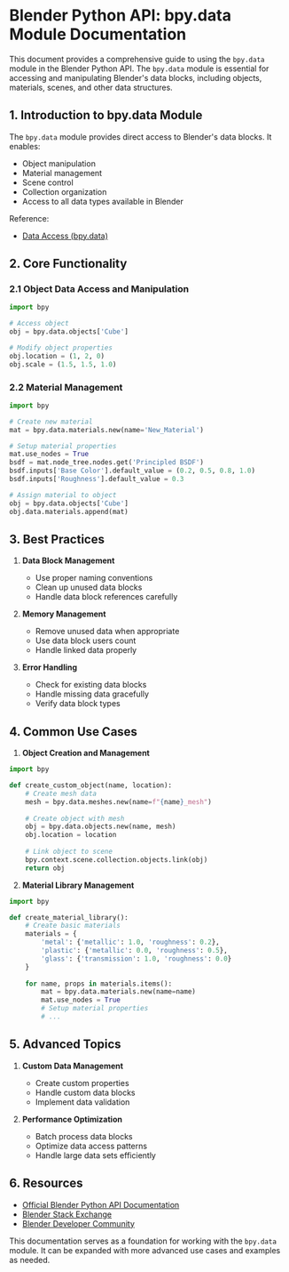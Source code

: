 # Blender Python API: bpy.data Module Documentation

This document provides a comprehensive guide to using the `bpy.data` module in the Blender Python API. The `bpy.data` module is essential for accessing and manipulating Blender's data blocks, including objects, materials, scenes, and other data structures.

## 1. Introduction to bpy.data Module

The `bpy.data` module provides direct access to Blender's data blocks. It enables:
- Object manipulation
- Material management
- Scene control
- Collection organization
- Access to all data types available in Blender

Reference:
- [Data Access (bpy.data)](https://docs.blender.org/api/current/bpy.data.html)

## 2. Core Functionality

### 2.1 Object Data Access and Manipulation
```python
import bpy

# Access object
obj = bpy.data.objects['Cube']

# Modify object properties
obj.location = (1, 2, 0)
obj.scale = (1.5, 1.5, 1.0)
```

### 2.2 Material Management
```python
import bpy

# Create new material
mat = bpy.data.materials.new(name='New_Material')

# Setup material properties
mat.use_nodes = True
bsdf = mat.node_tree.nodes.get('Principled BSDF')
bsdf.inputs['Base Color'].default_value = (0.2, 0.5, 0.8, 1.0)
bsdf.inputs['Roughness'].default_value = 0.3

# Assign material to object
obj = bpy.data.objects['Cube']
obj.data.materials.append(mat)
```

## 3. Best Practices

1. **Data Block Management**
   - Use proper naming conventions
   - Clean up unused data blocks
   - Handle data block references carefully

2. **Memory Management**
   - Remove unused data when appropriate
   - Use data block users count
   - Handle linked data properly

3. **Error Handling**
   - Check for existing data blocks
   - Handle missing data gracefully
   - Verify data block types

## 4. Common Use Cases

1. **Object Creation and Management**
```python
import bpy

def create_custom_object(name, location):
    # Create mesh data
    mesh = bpy.data.meshes.new(name=f"{name}_mesh")
    
    # Create object with mesh
    obj = bpy.data.objects.new(name, mesh)
    obj.location = location
    
    # Link object to scene
    bpy.context.scene.collection.objects.link(obj)
    return obj
```

2. **Material Library Management**
```python
import bpy

def create_material_library():
    # Create basic materials
    materials = {
        'metal': {'metallic': 1.0, 'roughness': 0.2},
        'plastic': {'metallic': 0.0, 'roughness': 0.5},
        'glass': {'transmission': 1.0, 'roughness': 0.0}
    }
    
    for name, props in materials.items():
        mat = bpy.data.materials.new(name=name)
        mat.use_nodes = True
        # Setup material properties
        # ...
```

## 5. Advanced Topics

1. **Custom Data Management**
   - Create custom properties
   - Handle custom data blocks
   - Implement data validation

2. **Performance Optimization**
   - Batch process data blocks
   - Optimize data access patterns
   - Handle large data sets efficiently

## 6. Resources

- [Official Blender Python API Documentation](https://docs.blender.org/api/current/)
- [Blender Stack Exchange](https://blender.stackexchange.com/)
- [Blender Developer Community](https://devtalk.blender.org/)

This documentation serves as a foundation for working with the `bpy.data` module. It can be expanded with more advanced use cases and examples as needed.
